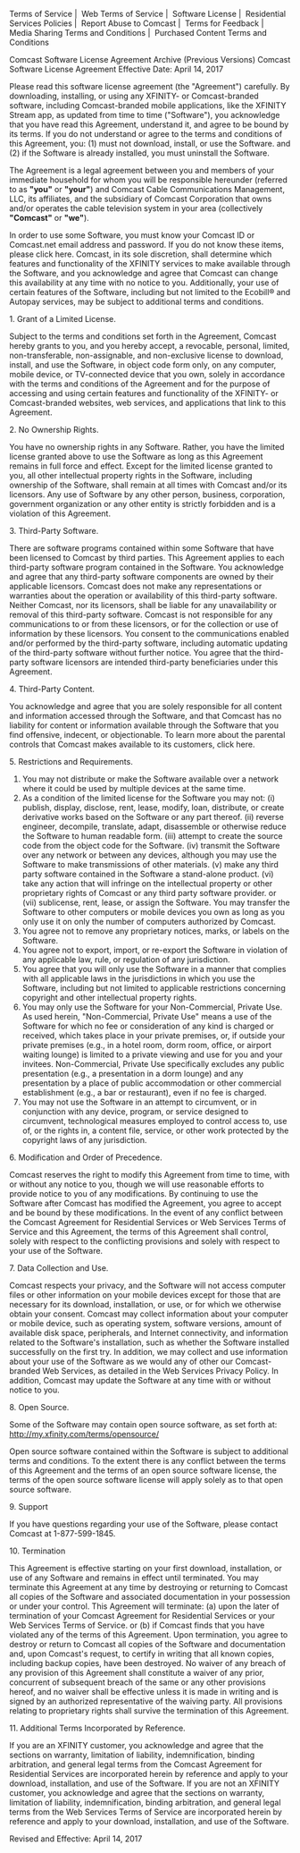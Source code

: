 Terms of Service |  Web Terms of Service |  Software License |  Residential Services Policies |  Report Abuse to Comcast |  Terms for Feedback |  Media Sharing Terms and Conditions |  Purchased Content Terms and Conditions

Comcast Software License Agreement Archive (Previous Versions) Comcast Software License Agreement Effective Date: April 14, 2017

Please read this software license agreement (the "Agreement") carefully. By downloading, installing, or using any XFINITY- or Comcast-branded software, including Comcast-branded mobile applications, like the XFINITY Stream app, as updated from time to time ("Software"), you acknowledge that you have read this Agreement, understand it, and agree to be bound by its terms. If you do not understand or agree to the terms and conditions of this Agreement, you: (1) must not download, install, or use the Software. and (2) if the Software is already installed, you must uninstall the Software.

The Agreement is a legal agreement between you and members of your immediate household for whom you will be responsible hereunder (referred to as **"you"** or **"your"**) and Comcast Cable Communications Management, LLC, its affiliates, and the subsidiary of Comcast Corporation that owns and/or operates the cable television system in your area (collectively **"Comcast"** or **"we"**).

In order to use some Software, you must know your Comcast ID or Comcast.net email address and password. If you do not know these items, please click here. Comcast, in its sole discretion, shall determine which features and functionality of the XFINITY services to make available through the Software, and you acknowledge and agree that Comcast can change this availability at any time with no notice to you. Additionally, your use of certain features of the Software, including but not limited to the Ecobill® and Autopay services, may be subject to additional terms and conditions.

1\. Grant of a Limited License.

Subject to the terms and conditions set forth in the Agreement, Comcast hereby grants to you, and you hereby accept, a revocable, personal, limited, non-transferable, non-assignable, and non-exclusive license to download, install, and use the Software, in object code form only, on any computer, mobile device, or TV-connected device that you own, solely in accordance with the terms and conditions of the Agreement and for the purpose of accessing and using certain features and functionality of the XFINITY- or Comcast-branded websites, web services, and applications that link to this Agreement.

2\. No Ownership Rights.

You have no ownership rights in any Software. Rather, you have the limited license granted above to use the Software as long as this Agreement remains in full force and effect. Except for the limited license granted to you, all other intellectual property rights in the Software, including ownership of the Software, shall remain at all times with Comcast and/or its licensors. Any use of Software by any other person, business, corporation, government organization or any other entity is strictly forbidden and is a violation of this Agreement.

3\. Third-Party Software.

There are software programs contained within some Software that have been licensed to Comcast by third parties. This Agreement applies to each third-party software program contained in the Software. You acknowledge and agree that any third-party software components are owned by their applicable licensors. Comcast does not make any representations or warranties about the operation or availability of this third-party software. Neither Comcast, nor its licensors, shall be liable for any unavailability or removal of this third-party software. Comcast is not responsible for any communications to or from these licensors, or for the collection or use of information by these licensors. You consent to the communications enabled and/or performed by the third-party software, including automatic updating of the third-party software without further notice. You agree that the third-party software licensors are intended third-party beneficiaries under this Agreement.

4\. Third-Party Content.

You acknowledge and agree that you are solely responsible for all content and information accessed through the Software, and that Comcast has no liability for content or information available through the Software that you find offensive, indecent, or objectionable. To learn more about the parental controls that Comcast makes available to its customers, click here.

5\. Restrictions and Requirements.

1.  You may not distribute or make the Software available over a network where it could be used by multiple devices at the same time.
2.  As a condition of the limited license for the Software you may not: (i) publish, display, disclose, rent, lease, modify, loan, distribute, or create derivative works based on the Software or any part thereof. (ii) reverse engineer, decompile, translate, adapt, disassemble or otherwise reduce the Software to human readable form. (iii) attempt to create the source code from the object code for the Software. (iv) transmit the Software over any network or between any devices, although you may use the Software to make transmissions of other materials. (v) make any third party software contained in the Software a stand-alone product. (vi) take any action that will infringe on the intellectual property or other proprietary rights of Comcast or any third party software provider. or (vii) sublicense, rent, lease, or assign the Software. You may transfer the Software to other computers or mobile devices you own as long as you only use it on only the number of computers authorized by Comcast.
3.  You agree not to remove any proprietary notices, marks, or labels on the Software.
4.  You agree not to export, import, or re-export the Software in violation of any applicable law, rule, or regulation of any jurisdiction.
5.  You agree that you will only use the Software in a manner that complies with all applicable laws in the jurisdictions in which you use the Software, including but not limited to applicable restrictions concerning copyright and other intellectual property rights.
6.  You may only use the Software for your Non-Commercial, Private Use. As used herein, "Non-Commercial, Private Use" means a use of the Software for which no fee or consideration of any kind is charged or received, which takes place in your private premises, or, if outside your private premises (e.g., in a hotel room, dorm room, office, or airport waiting lounge) is limited to a private viewing and use for you and your invitees. Non-Commercial, Private Use specifically excludes any public presentation (e.g., a presentation in a dorm lounge) and any presentation by a place of public accommodation or other commercial establishment (e.g., a bar or restaurant), even if no fee is charged.
7.  You may not use the Software in an attempt to circumvent, or in conjunction with any device, program, or service designed to circumvent, technological measures employed to control access to, use of, or the rights in, a content file, service, or other work protected by the copyright laws of any jurisdiction.

6\. Modification and Order of Precedence.

Comcast reserves the right to modify this Agreement from time to time, with or without any notice to you, though we will use reasonable efforts to provide notice to you of any modifications. By continuing to use the Software after Comcast has modified the Agreement, you agree to accept and be bound by these modifications. In the event of any conflict between the Comcast Agreement for Residential Services or Web Services Terms of Service and this Agreement, the terms of this Agreement shall control, solely with respect to the conflicting provisions and solely with respect to your use of the Software.

7\. Data Collection and Use.

Comcast respects your privacy, and the Software will not access computer files or other information on your mobile devices except for those that are necessary for its download, installation, or use, or for which we otherwise obtain your consent. Comcast may collect information about your computer or mobile device, such as operating system, software versions, amount of available disk space, peripherals, and Internet connectivity, and information related to the Software's installation, such as whether the Software installed successfully on the first try. In addition, we may collect and use information about your use of the Software as we would any of other our Comcast-branded Web Services, as detailed in the Web Services Privacy Policy. In addition, Comcast may update the Software at any time with or without notice to you.

8\. Open Source.

Some of the Software may contain open source software, as set forth at:  
http://my.xfinity.com/terms/opensource/

Open source software contained within the Software is subject to additional terms and conditions. To the extent there is any conflict between the terms of this Agreement and the terms of an open source software license, the terms of the open source software license will apply solely as to that open source software.

9\. Support

If you have questions regarding your use of the Software, please contact Comcast at 1-877-599-1845.

10\. Termination

This Agreement is effective starting on your first download, installation, or use of any Software and remains in effect until terminated. You may terminate this Agreement at any time by destroying or returning to Comcast all copies of the Software and associated documentation in your possession or under your control. This Agreement will terminate: (a) upon the later of termination of your Comcast Agreement for Residential Services or your Web Services Terms of Service. or (b) if Comcast finds that you have violated any of the terms of this Agreement. Upon termination, you agree to destroy or return to Comcast all copies of the Software and documentation and, upon Comcast's request, to certify in writing that all known copies, including backup copies, have been destroyed. No waiver of any breach of any provision of this Agreement shall constitute a waiver of any prior, concurrent of subsequent breach of the same or any other provisions hereof, and no waiver shall be effective unless it is made in writing and is signed by an authorized representative of the waiving party. All provisions relating to proprietary rights shall survive the termination of this Agreement.

11\. Additional Terms Incorporated by Reference.

If you are an XFINITY customer, you acknowledge and agree that the sections on warranty, limitation of liability, indemnification, binding arbitration, and general legal terms from the Comcast Agreement for Residential Services are incorporated herein by reference and apply to your download, installation, and use of the Software. If you are not an XFINITY customer, you acknowledge and agree that the sections on warranty, limitation of liability, indemnification, binding arbitration, and general legal terms from the Web Services Terms of Service are incorporated herein by reference and apply to your download, installation, and use of the Software.

Revised and Effective: April 14, 2017